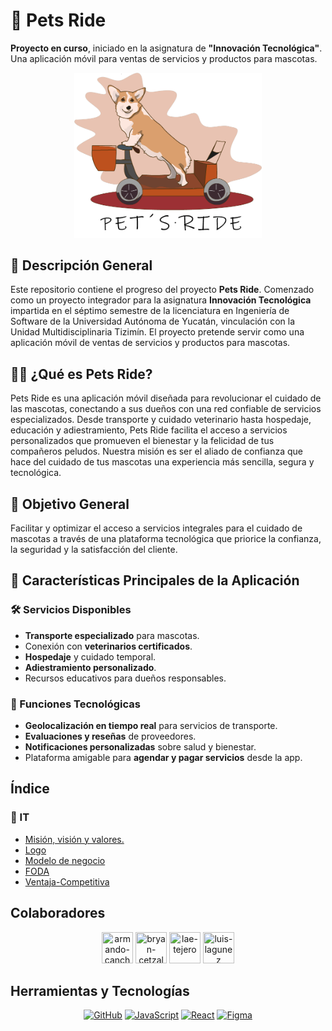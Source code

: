 # 🐾 Pets Ride
**Proyecto en curso**, iniciado en la asignatura de **"Innovación Tecnológica"**. Una aplicación móvil para ventas de servicios y productos para mascotas.

<div align="center">
<img src="logo.png" alt="Pets Ride" width="300">
</div>

## 🌟 Descripción General
Este repositorio contiene el progreso del proyecto **Pets Ride**. Comenzado como un proyecto integrador para la asignatura **Innovación Tecnológica** impartida en el séptimo semestre de la licenciatura en Ingeniería de Software de la Universidad Autónoma de Yucatán, vinculación con la Unidad Multidisciplinaria Tizimín. El proyecto pretende servir como una aplicación móvil de ventas de servicios y productos para mascotas.

## 🐶📱 ¿Qué es Pets Ride?
Pets Ride es una aplicación móvil diseñada para revolucionar el cuidado de las mascotas, conectando a sus dueños con una red confiable de servicios especializados. Desde transporte y cuidado veterinario hasta hospedaje, educación y adiestramiento, Pets Ride facilita el acceso a servicios personalizados que promueven el bienestar y la felicidad de tus compañeros peludos. Nuestra misión es ser el aliado de confianza que hace del cuidado de tus mascotas una experiencia más sencilla, segura y tecnológica.

## 🎯 Objetivo General
Facilitar y optimizar el acceso a servicios integrales para el cuidado de mascotas a través de una plataforma tecnológica que priorice la confianza, la seguridad y la satisfacción del cliente.

## 🚀 Características Principales de la Aplicación

###  🛠 Servicios Disponibles
- **Transporte especializado** para mascotas.
- Conexión con **veterinarios certificados**.
- **Hospedaje** y cuidado temporal.
- **Adiestramiento personalizado**.
- Recursos educativos para dueños responsables.

### 📱 Funciones Tecnológicas
- **Geolocalización en tiempo real** para servicios de transporte.
- **Evaluaciones y reseñas** de proveedores.
- **Notificaciones personalizadas** sobre salud y bienestar.
- Plataforma amigable para **agendar y pagar servicios** desde la app.

## Índice
### 📂 IT
* [Misión, visión y valores.](Misión-Visión-Valores.pdf)
* [Logo](logo.png)
* [Modelo de negocio](Modelo-Negocio.pdf)
* [FODA](FODA.png)
* [Ventaja-Competitiva](Ventaja-Competitiva.pdf)


## Colaboradores

<div align="center">
<a href="https://github.com/ArmandoCanche"><img src="https://avatars.githubusercontent.com/u/91635600?s=96&v=4" title="armando-canche" width="50" height="50" ></a>
<a href="https://github.com/BryanCetzal"><img src="https://avatars.githubusercontent.com/u/91039569?v=4" title="bryan-cetzal" width="50" height="50" ></a>
<a href="https://github.com/LeticiaTejeroGamboa2401"><img src="https://avatars.githubusercontent.com/u/92128636?v=4" title="lae-tejero" width="50" height="50" ></a>
<a href="https://github.com/LuisLagunez"><img src="https://avatars.githubusercontent.com/u/72402156?v=4" title="luis-lagunez" width="50" height="50" ></a>
</div>


## Herramientas y Tecnologías

<div align="center">
<a href="https://github.com"><img src="https://img.shields.io/badge/-GitHub-181717?logo=github&logoColor=white" alt="GitHub"></a>
<a href="https://www.javascript.com/"><img src="https://img.shields.io/badge/-JavaScript-F7DF1E?logo=javascript&logoColor=black" alt="JavaScript"></a>
<a href="https://reactjs.org/"><img src="https://img.shields.io/badge/-React-61DAFB?logo=react&logoColor=black" alt="React"></a>
<a href="https://www.figma.com/"><img src="https://img.shields.io/badge/-Figma-F24E1E?logo=figma&logoColor=white" alt="Figma"></a>
</div>

